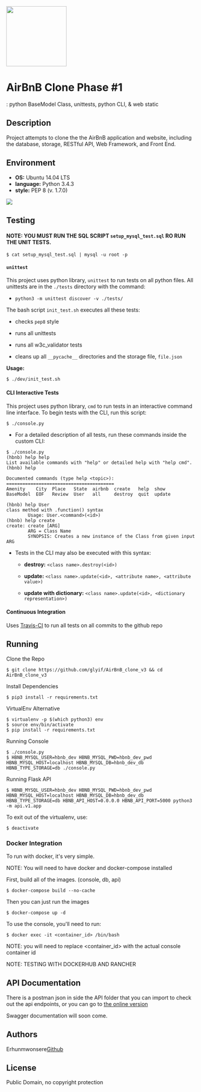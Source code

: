 <img src="https://github.com/johncoleman83/AirBnB_clone/blob/master/dev/HBTN-hbnb-Final.png" width="160" height=auto />

# AirBnB Clone Phase #1

: python BaseModel Class, unittests, python CLI, & web static

## Description

Project attempts to clone the the AirBnB application and website, including the
database, storage, RESTful API, Web Framework, and Front End.

## Environment

* __OS:__ Ubuntu 14.04 LTS
* __language:__ Python 3.4.3
* __style:__ PEP 8 (v. 1.7.0)

<img src="https://github.com/johncoleman83/AirBnB_clone/blob/master/dev/hbnb_step5.png" />

## Testing

#### NOTE: YOU MUST RUN THE SQL SCRIPT `setup_mysql_test.sql` RO RUN THE UNIT TESTS.
```
$ cat setup_mysql_test.sql | mysql -u root -p
```


#### `unittest`

This project uses python library, `unittest` to run tests on all python files.
All unittests are in the `./tests` directory with the command:

* `python3 -m unittest discover -v ./tests/`

The bash script `init_test.sh` executes all these tests:

  * checks `pep8` style

  * runs all unittests

  * runs all w3c_validator tests

  * cleans up all `__pycache__` directories and the storage file, `file.json`

**Usage:**

```
$ ./dev/init_test.sh
```

#### CLI Interactive Tests

This project uses python library, `cmd` to run tests in an interactive command
line interface.  To begin tests with the CLI, run this script:

```
$ ./console.py
```

* For a detailed description of all tests, run these commands inside the
custom CLI:

```
$ ./console.py
(hbnb) help help
List available commands with "help" or detailed help with "help cmd".
(hbnb) help

Documented commands (type help <topic>):
========================================
Amenity    City  Place   State  airbnb  create   help  show
BaseModel  EOF   Review  User   all     destroy  quit  update

(hbnb) help User
class method with .function() syntax
        Usage: User.<command>(<id>)
(hbnb) help create
create: create [ARG]
        ARG = Class Name
        SYNOPSIS: Creates a new instance of the Class from given input ARG
```

* Tests in the CLI may also be executed with this syntax:

  * **destroy:** `<class name>.destroy(<id>)`

  * **update:** `<class name>.update(<id>, <attribute name>, <attribute value>)`

  * **update with dictionary:** `<class name>.update(<id>, <dictionary representation>)`


#### Continuous Integration

Uses [Travis-CI](https://travis-ci.org/) to run all tests on all commits to the
github repo

## Running

Clone the Repo
```
$ git clone https://github.com/glyif/AirBnB_clone_v3 && cd AirBnB_clone_v3
```

Install Dependencies
```
$ pip3 install -r requirements.txt
```

VirtualEnv Alternative
```
$ virtualenv -p $(which python3) env
$ source env/bin/activate
$ pip install -r requirements.txt
```

Running Console
```
$ ./console.py
$ HBNB_MYSQL_USER=hbnb_dev HBNB_MYSQL_PWD=hbnb_dev_pwd HBNB_MYSQL_HOST=localhost HBNB_MYSQL_DB=hbnb_dev_db HBNB_TYPE_STORAGE=db ./console.py
```

Running Flask API
```
$ HBNB_MYSQL_USER=hbnb_dev HBNB_MYSQL_PWD=hbnb_dev_pwd HBNB_MYSQL_HOST=localhost HBNB_MYSQL_DB=hbnb_dev_db HBNB_TYPE_STORAGE=db HBNB_API_HOST=0.0.0.0 HBNB_API_PORT=5000 python3 -m api.v1.app
```

To exit out of the virtualenv, use:
```
$ deactivate
```

### Docker Integration
To run with docker, it's very simple.

NOTE: You will need to have docker and docker-compose installed

First, build all of the images. (console, db, api)
```
$ docker-compose build --no-cache
```

Then you can just run the images
```
$ docker-compose up -d
```

To use the console, you'll need to run:
```
$ docker exec -it <container_id> /bin/bash
```
NOTE: you will need to replace <container_id> with the actual console container id

NOTE: TESTING WITH DOCKERHUB AND RANCHER
## API Documentation
There is a postman json in side the API folder that you can import to check out the api endpoints, or you can go to [the online version](https://documenter.getpostman.com/view/1535334/airbnb_clone_v3/6tc3iuA)

Swagger documentation will soon come.

## Authors

Erhunmwonsere[Github](https://github.com/Dahnee01)

## License

Public Domain, no copyright protection
